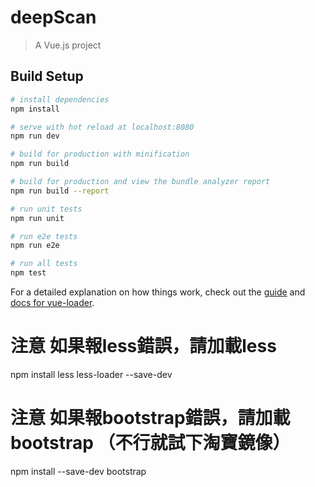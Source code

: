 # deepScan

> A Vue.js project

## Build Setup

``` bash
# install dependencies
npm install

# serve with hot reload at localhost:8080
npm run dev

# build for production with minification
npm run build

# build for production and view the bundle analyzer report
npm run build --report

# run unit tests
npm run unit

# run e2e tests
npm run e2e

# run all tests
npm test
```

For a detailed explanation on how things work, check out the [guide](http://vuejs-templates.github.io/webpack/) and [docs for vue-loader](http://vuejs.github.io/vue-loader).

# 注意 如果報less錯誤，請加載less
npm install less less-loader --save-dev

# 注意 如果報bootstrap錯誤，請加載bootstrap （不行就試下淘寶鏡像）
npm install --save-dev bootstrap
